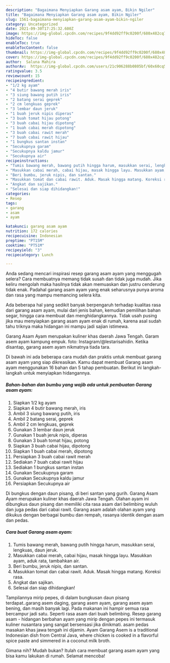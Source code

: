```yaml
---
description: "Bagaimana Menyiapkan Garang asam ayam, Bikin Ngiler"
title: "Bagaimana Menyiapkan Garang asam ayam, Bikin Ngiler"
slug: 1561-bagaimana-menyiapkan-garang-asam-ayam-bikin-ngiler
category: Uncategorized
date: 2021-09-30T17:25:32.600Z
image: https://img-global.cpcdn.com/recipes/9f4dd92ff9c0200f/680x482cq70/garang-asam-ayam-foto-resep-utama.jpg
hideToc: false
enableToc: true
enableTocContent: false
thumbnail: https://img-global.cpcdn.com/recipes/9f4dd92ff9c0200f/680x482cq70/garang-asam-ayam-foto-resep-utama.jpg
cover: https://img-global.cpcdn.com/recipes/9f4dd92ff9c0200f/680x482cq70/garang-asam-ayam-foto-resep-utama.jpg
author:  Saluna Mahira
authorAv:  https://img-global.cpcdn.com/users/21c906288b0805bf/60x60cq50/avatar.jpg
ratingvalue: 3.5
reviewcount: 15
recipeingredient:
- "1/2 kg ayam"
- "4 butir bawang merah iris"
- "3 siung bawang putih iris"
- "2 batang serai geprek"
- "2 cm lengkuas geprek"
- "3 lembar daun jeruk"
- "1 buah jeruk nipis diperas"
- "3 buah tomat hijau potong"
- "3 buah cabai hijau dipotong"
- "1 buah cabai merah dipotong"
- "3 buah cabai rawit merah"
- "7 buah cabai rawit hijau"
- "1 bungkus santan instan"
- "Secukupnya garam"
- "Secukupnya kaldu jamur"
- "Secukupnya air"
recipeinstructions:
- "Tumis bawang merah, bawang putih hingga harum, masukkan serai, lengkuas, daun jeruk."
- "Masukkan cabai merah, cabai hijau, masak hingga layu. Masukkan ayam, aduk rata, tambahkan air."
- "Beri bumbu, jeruk nipis, dan santan."
- "Masukkan tomat dan cabai rawit. Aduk. Masak hingga matang. Koreksi rasa."
- "Angkat dan sajikan."
- "Selesai dan siap dihidangkan!"
categories:
- Resep
tags:
- garang
- asam
- ayam

katakunci: garang asam ayam 
nutrition: 172 calories
recipecuisine: Indonesian
preptime: "PT15M"
cooktime: "PT51M"
recipeyield: "3"
recipecategory: Lunch

---
```



Anda sedang mencari inspirasi resep garang asam ayam yang menggugah selera? Cara membuatnya memang tidak susah dan tidak juga mudah. Jika keliru mengolah maka hasilnya tidak akan memuaskan dan justru cenderung tidak enak. Padahal garang asam ayam yang enak seharusnya punya aroma dan rasa yang mampu memancing selera kita.


Ada beberapa hal yang sedikit banyak berpengaruh terhadap kualitas rasa dari garang asam ayam, mulai dari jenis bahan, kemudian pemilihan bahan segar, hingga cara membuat dan menghidangkannya. Tidak usah pusing jika mau menyiapkan garang asam ayam enak di rumah, karena asal sudah tahu triknya maka hidangan ini mampu jadi sajian istimewa.

Garang Asam Ayam merupakan kuliner khas daerah Jawa Tengah. Garam asem ayam kampung empuk. foto: Instagram/@lestarisahidin. Ketika disantap, garang asem ayam nikmatnya tiada tara.


Di bawah ini ada beberapa cara mudah dan praktis untuk membuat garang asam ayam yang siap dikreasikan. Kamu dapat membuat Garang asam ayam menggunakan 16 bahan dan 5 tahap pembuatan. Berikut ini langkah-langkah untuk menyiapkan hidangannya.

<!--inarticleads1-->

##### Bahan-bahan dan bumbu yang wajib ada untuk pembuatan Garang asam ayam:

1. Siapkan 1/2 kg ayam
1. Siapkan 4 butir bawang merah, iris
1. Ambil 3 siung bawang putih, iris
1. Ambil 2 batang serai, geprek
1. Ambil 2 cm lengkuas, geprek
1. Gunakan 3 lembar daun jeruk
1. Gunakan 1 buah jeruk nipis, diperas
1. Gunakan 3 buah tomat hijau, potong
1. Siapkan 3 buah cabai hijau, dipotong
1. Siapkan 1 buah cabai merah, dipotong
1. Persiapkan 3 buah cabai rawit merah
1. Sediakan 7 buah cabai rawit hijau
1. Sediakan 1 bungkus santan instan
1. Gunakan Secukupnya garam
1. Gunakan Secukupnya kaldu jamur
1. Persiapkan Secukupnya air


Di bungkus dengan daun pisang, di beri santan yang gurih. Garang Asam Ayam merupakan kuliner khas daerah Jawa Tengah. Olahan ayam ini dibungkus daun pisang dan memiliki cita rasa asam dari belimbing wuluh dan juga pedas dari cabai rawit. Garang asam adalah olahan ayam yang dikukus dengan berbagai bumbu dan rempah, rasanya identik dengan asam dan pedas. 

<!--inarticleads2-->

##### Cara buat Garang asam ayam:

1. Tumis bawang merah, bawang putih hingga harum, masukkan serai, lengkuas, daun jeruk.
1. Masukkan cabai merah, cabai hijau, masak hingga layu. Masukkan ayam, aduk rata, tambahkan air.
1. Beri bumbu, jeruk nipis, dan santan.
1. Masukkan tomat dan cabai rawit. Aduk. Masak hingga matang. Koreksi rasa.
1. Angkat dan sajikan.
1. Selesai dan siap dihidangkan!

Tampilannya mirip pepes, di dalam bungkusan daun pisang terdapat..garang asem daging, garang asem ayam, garang asem ayam bening, dan masih banyak lagi. Pada makanan ini hampir semua rasa bercampur jadi satu. Seperti rasa asam dari buah belimbing. Resep garang asam - hidangan berbahan ayam yang mirip dengan pepes ini termasuk kuliner nusantara yang sangat bersensasi jika dinikmati. asam pedas masakan khas jawa tengah ini dijamin. Ayam Garang Asem is a traditional Indonesian dish from Central Java, where chicken is cooked in a flavorful spice paste and simmered in a coconut milk broth. 

Gimana nih? Mudah bukan? Itulah cara membuat garang asam ayam yang bisa kamu lakukan di rumah. Selamat mencoba!
